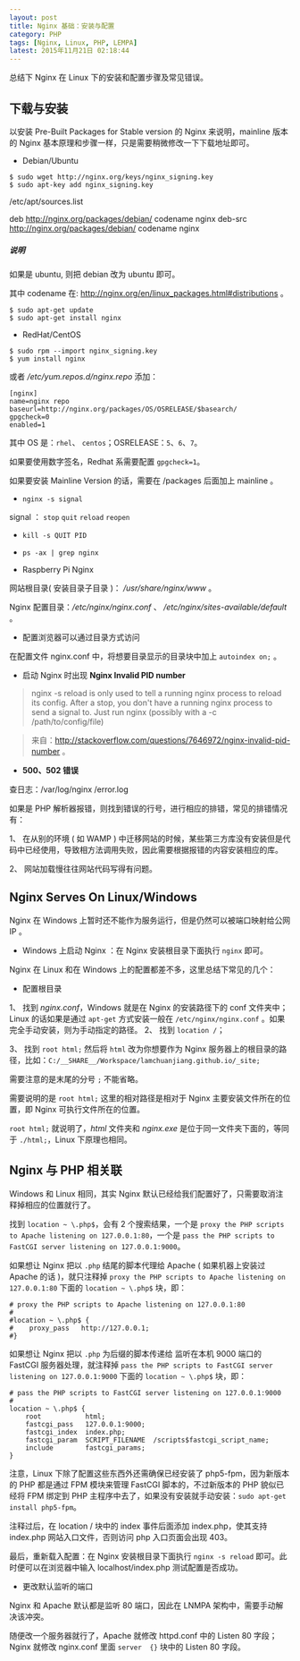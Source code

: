 ```yaml
---
layout: post
title: Nginx 基础：安装与配置
category: PHP
tags: [Nginx, Linux, PHP, LEMPA]
latest: 2015年11月21日 02:18:44
---
```


总结下 Nginx 在 Linux 下的安装和配置步骤及常见错误。

下载与安装
-

以安装 Pre-Built Packages for Stable version 的 Nginx 来说明，mainline 版本的 Nginx 基本原理和步骤一样，只是需要稍微修改一下下载地址即可。

- Debian/Ubuntu

```
$ sudo wget http://nginx.org/keys/nginx_signing.key
$ sudo apt-key add nginx_signing.key
```

/etc/apt/sources.list

deb http://nginx.org/packages/debian/ codename nginx
deb-src http://nginx.org/packages/debian/ codename nginx

##### **说明**

如果是 ubuntu, 则把 debian 改为 ubuntu 即可。

其中 codename 在: <http://nginx.org/en/linux_packages.html#distributions> 。

```
$ sudo apt-get update
$ sudo apt-get install nginx
```

- RedHat/CentOS

```
$ sudo rpm --import nginx_signing.key
$ yum install nginx
```

或者 _/etc/yum.repos.d/nginx.repo_ 添加：

```
[nginx]
name=nginx repo
baseurl=http://nginx.org/packages/OS/OSRELEASE/$basearch/
gpgcheck=0
enabled=1
```

其中 OS 是：`rhel`、 `centos`；OSRELEASE：`5`、`6`、`7`。

如果要使用数字签名，Redhat 系需要配置 `gpgcheck=1`。

如果要安装 Mainline Version 的话，需要在 /packages 后面加上 mainline 。

- `nginx -s signal`

signal ： `stop` `quit` `reload` `reopen`

- `kill -s QUIT PID`

- `ps -ax | grep nginx`

- Raspberry Pi Nginx

网站根目录( 安装目录子目录 )： _/usr/share/nginx/www_ 。

Nginx 配置目录：_/etc/nginx/nginx.conf_ 、 _/etc/nginx/sites-available/default_ 。

- 配置浏览器可以通过目录方式访问

在配置文件 nginx.conf 中，将想要目录显示的目录块中加上 `autoindex on;` 。

- 启动 Nginx 时出现 **Nginx Invalid PID number**

> nginx -s reload is only used to tell a running nginx process to reload its config. After a stop, you don't have a running nginx process to send a signal to. Just run nginx (possibly with a -c /path/to/config/file)
	
> 来自：<http://stackoverflow.com/questions/7646972/nginx-invalid-pid-number> 。

- **500、502 错误**

查日志：/var/log/nginx /error.log

如果是 PHP 解析器报错，则找到错误的行号，进行相应的排错，常见的排错情况有：

1、 在从别的环境 ( 如 WAMP ) 中迁移网站的时候，某些第三方库没有安装但是代码中已经使用，导致相方法调用失败，因此需要根据报错的内容安装相应的库。

2、 网站加载慢往往网站代码写得有问题。

Nginx Serves On Linux/Windows
-

Nginx 在 Windows 上暂时还不能作为服务运行，但是仍然可以被端口映射给公网 IP 。

- Windows 上启动 Nginx ：在 Nginx 安装根目录下面执行 `nginx` 即可。

Nginx 在 Linux 和在 Windows 上的配置都差不多，这里总结下常见的几个：

- 配置根目录

1、 找到 _nginx.conf_，Windows 就是在 Nginx 的安装路径下的 conf 文件夹中；Linux 的话如果是通过 `apt-get` 方式安装一般在 `/etc/nginx/nginx.conf` 。如果完全手动安装，则为手动指定的路径。
2、 找到 `location /`；

3、 找到 `root html;` 然后将 `html` 改为你想要作为 Nginx 服务器上的根目录的路径，比如：`C:/__SHARE__/Workspace/lamchuanjiang.github.io/_site;`

需要注意的是末尾的分号 `;` 不能省略。

需要说明的是 `root html;` 这里的相对路径是相对于 Nginx 主要安装文件所在的位置，即 Nginx 可执行文件所在的位置。

`root html;` 就说明了，_html_ 文件夹和 _nginx.exe_ 是位于同一文件夹下面的，等同于 `./html;`，Linux 下原理也相同。

Nginx 与 PHP 相关联
-

Windows 和 Linux 相同，其实 Nginx 默认已经给我们配置好了，只需要取消注释掉相应的位置就行了。

找到 `location ~ \.php$`，会有 2 个搜索结果，一个是 `proxy the PHP scripts to Apache listening on 127.0.0.1:80`，一个是 `pass the PHP scripts to FastCGI server listening on 127.0.0.1:9000`。

如果想让 Nginx 把以 `.php` 结尾的脚本代理给 Apache ( 如果机器上安装过 Apache 的话 )，就只注释掉 `proxy the PHP scripts to Apache listening on 127.0.0.1:80` 下面的 `location ~ \.php$`  块，即：

```
# proxy the PHP scripts to Apache listening on 127.0.0.1:80
#
#location ~ \.php$ {
#    proxy_pass   http://127.0.0.1;
#}
```

如果想让 Nginx 把以 `.php` 为后缀的脚本传递给 监听在本机 9000 端口的 FastCGI 服务器处理，就注释掉 `pass the PHP scripts to FastCGI server listening on 127.0.0.1:9000` 下面的 `location ~ \.php$`  块，即：

```
# pass the PHP scripts to FastCGI server listening on 127.0.0.1:9000
#
location ~ \.php$ {
    root           html;
    fastcgi_pass   127.0.0.1:9000;
    fastcgi_index  index.php;
    fastcgi_param  SCRIPT_FILENAME  /scripts$fastcgi_script_name;
    include        fastcgi_params;
}
```

注意，Linux 下除了配置这些东西外还需确保已经安装了 php5-fpm，因为新版本的 PHP 都是通过 FPM 模块来管理 FastCGI 脚本的，不过新版本的 PHP 貌似已经将 FPM 绑定到 PHP 主程序中去了，如果没有安装就手动安装：`sudo apt-get install php5-fpm`。

注释过后，在 location / 块中的 index 事件后面添加 index.php，使其支持 index.php 网站入口文件，否则访问 php 入口页面会出现 403。

最后，重新载入配置：在 Nginx 安装根目录下面执行 `nginx -s reload` 即可。此时便可以在浏览器中输入 localhost/index.php 测试配置是否成功。

- 更改默认监听的端口

Nginx 和 Apache 默认都是监听 80 端口，因此在 LNMPA 架构中，需要手动解决该冲突。

随便改一个服务器就行了，Apache 就修改 httpd.conf 中的 Listen 80 字段；Nginx 就修改 nginx.conf 里面 `server  {}` 块中的 Listen 80 字段。
